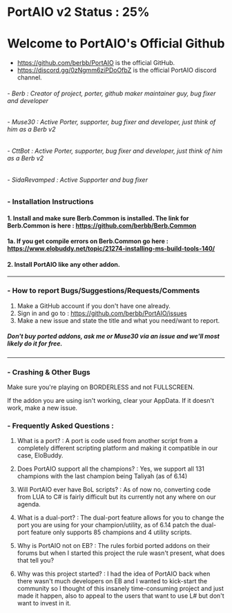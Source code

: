 # PortAIO v2 Status : 25%


# Welcome to PortAIO's Official Github
- https://github.com/berbb/PortAIO is the official GitHub.
- https://discord.gg/0zNgmm6ziPDoOfbZ is the official PortAIO discord channel.

###### - Berb : Creator of project, porter, github maker maintainer guy, bug fixer and developer
###### - Muse30 : Active Porter, supporter, bug fixer and developer, just think of him as a Berb v2
###### - CttBot : Active Porter, supporter, bug fixer and developer, just think of him as a Berb v2
###### - SidaRevamped : Active Supporter and bug fixer

### - Installation Instructions
#### 1. Install and make sure Berb.Common is installed. The link for Berb.Common is here : https://github.com/berbb/Berb.Common
#### 1a. If you get compile errors on Berb.Common go here : https://www.elobuddy.net/topic/21274-installing-ms-build-tools-140/
#### 2. Install PortAIO like any other addon.

---

### - How to report Bugs/Suggestions/Requests/Comments
1. Make a GitHub account if you don't have one already.
2. Sign in and go to : https://github.com/berbb/PortAIO/issues
3. Make a new issue and state the title and what you need/want to report.

##### Don't buy ported addons, ask me or Muse30 via an issue and we'll most likely do it for free.

---

### - Crashing & Other Bugs
Make sure you're playing on BORDERLESS and not FULLSCREEN.

If the addon you are using isn't working, clear your AppData. If it doesn't work, make a new issue.

### - Frequently Asked Questions :
1. What is a port? : A port is code used from another script from a completely different scripting platform and making it compatible in our case, EloBuddy.

2. Does PortAIO support all the champions? : Yes, we support all 131 champions with the last champion being Taliyah (as of 6.14)

3. Will PortAIO ever have BoL scripts? : As of now no, converting code from LUA to C# is fairly difficult but its currently not any where on our agenda.

4. What is a dual-port? : The dual-port feature allows for you to change the port you are using for your champion/utility, as of 6.14 patch the dual-port feature only supports 85 champions and 4 utility scripts.

5. Why is PortAIO not on EB? : The rules forbid ported addons on their forums but when I started this project the rule wasn't present, what does that tell you?

6. Why was this project started? : I had the idea of PortAIO back when there wasn't much developers on EB and I wanted to kick-start the community so I thought of this insanely time-consuming project and just made it happen, also to appeal to the users that want to use L# but don't want to invest in it.

